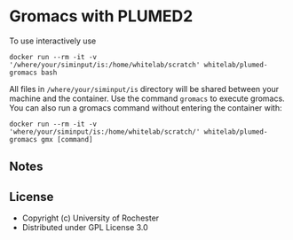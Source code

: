 Gromacs with PLUMED2
=====

To use interactively use 
```
docker run --rm -it -v '/where/your/siminput/is:/home/whitelab/scratch' whitelab/plumed-gromacs bash
```
All files in `/where/your/siminput/is` directory will be shared between your machine and the container. Use the command `gromacs` to execute gromacs. You can also run a gromacs command without entering the container with:
```
docker run --rm -it -v 'where/your/siminput/is:/home/whitelab/scratch/' whitelab/plumed-gromacs gmx [command]
```

Notes
----

License
-----

* Copyright (c) University of Rochester
* Distributed under GPL License 3.0
